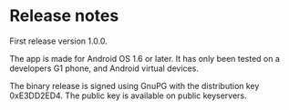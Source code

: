 # Release notes #

First release version 1.0.0.

The app is made for Android OS 1.6 or later.
It has only been tested on a developers G1 phone, and Android virtual devices.

The binary release is signed using GnuPG with the distribution key 0xE3DD2ED4.
The public key is available on public keyservers.
